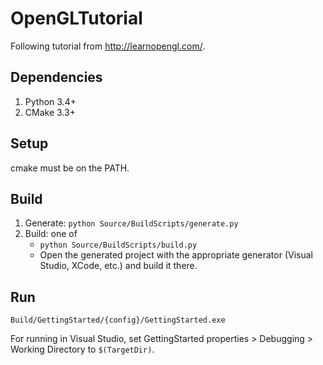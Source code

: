 # OpenGLTutorial
Following tutorial from http://learnopengl.com/.

## Dependencies
1. Python 3.4+
1. CMake 3.3+

## Setup
cmake must be on the PATH.

## Build
1. Generate: `python Source/BuildScripts/generate.py`
1. Build: one of
    * `python Source/BuildScripts/build.py`
    * Open the generated project with the appropriate generator (Visual Studio, XCode, etc.) and build it there.

## Run
`Build/GettingStarted/{config}/GettingStarted.exe`

For running in Visual Studio, set GettingStarted properties > Debugging > Working Directory to `$(TargetDir)`. 
